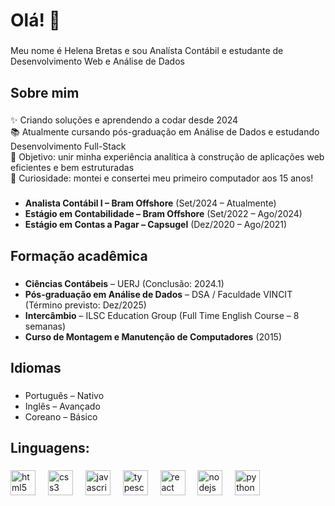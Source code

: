 <h1 align="left">Olá! 👋</h1>

###

<p align="left">Meu nome é Helena Bretas e sou Analísta Contábil e estudante de Desenvolvimento Web e Análise de Dados</p>

###

<h2 align="left">Sobre mim</h2>

###

<p align="left">
✨ Criando soluções e aprendendo a codar desde 2024<br>
📚 Atualmente cursando pós-graduação em Análise de Dados e estudando Desenvolvimento Full-Stack<br>
🎯 Objetivo: unir minha experiência analítica à construção de aplicações web eficientes e bem estruturadas<br>
🎲 Curiosidade: montei e consertei meu primeiro computador aos 15 anos!
</p>

###

<ul align="left">
  <li><b>Analista Contábil I – Bram Offshore</b> (Set/2024 – Atualmente)</li>
  <li><b>Estágio em Contabilidade – Bram Offshore</b> (Set/2022 – Ago/2024)</li>
  <li><b>Estágio em Contas a Pagar – Capsugel</b> (Dez/2020 – Ago/2021)</li>
</ul>

###

<h2 align="left">Formação acadêmica</h2>

###

<ul align="left">
  <li><b>Ciências Contábeis</b> – UERJ (Conclusão: 2024.1)</li>
  <li><b>Pós-graduação em Análise de Dados</b> – DSA / Faculdade VINCIT (Término previsto: Dez/2025)</li>
  <li><b>Intercâmbio</b> – ILSC Education Group (Full Time English Course – 8 semanas)</li>
  <li><b>Curso de Montagem e Manutenção de Computadores</b> (2015)</li>
</ul>

###

###

<h2 align="left">Idiomas</h2>

###

<ul align="left">
  <li>Português – Nativo</li>
  <li>Inglês – Avançado</li>
  <li>Coreano – Básico</li>
</ul>

###

###

<h2 align="left">Linguagens:</h2>

###

<div align="left">
  <img src="https://cdn.jsdelivr.net/gh/devicons/devicon/icons/html5/html5-original.svg" height="40" alt="html5 logo" />
  <img width="12" />
  <img src="https://cdn.jsdelivr.net/gh/devicons/devicon/icons/css3/css3-original.svg" height="40" alt="css3 logo" />
  <img width="12" />
  <img src="https://cdn.jsdelivr.net/gh/devicons/devicon/icons/javascript/javascript-original.svg" height="40" alt="javascript logo" />
  <img width="12" />
  <img src="https://cdn.jsdelivr.net/gh/devicons/devicon/icons/typescript/typescript-original.svg" height="40" alt="typescript logo" />
  <img width="12" />
  <img src="https://cdn.jsdelivr.net/gh/devicons/devicon/icons/react/react-original.svg" height="40" alt="react logo" />
  <img width="12" />
  <img src="https://cdn.jsdelivr.net/gh/devicons/devicon/icons/nodejs/nodejs-original.svg" height="40" alt="nodejs logo" />
  <img width="12" />
  <img src="https://cdn.jsdelivr.net/gh/devicons/devicon/icons/python/python-original.svg" height="40" alt="python logo" />
  <img width="12" />
  
</div>

###
